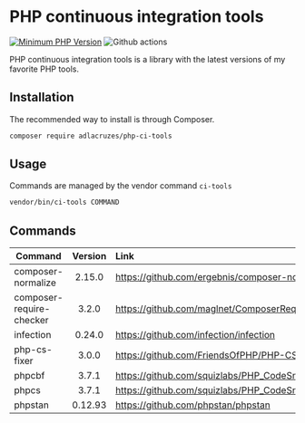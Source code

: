 # PHP continuous integration tools

[![Minimum PHP Version](https://img.shields.io/badge/php-%3E%3D%207.4-8892BF.svg?style=flat-square)](https://php.net/)
![Github actions](https://github.com/adlacruzes/php-ci-tools/workflows/Continuous%20Integration/badge.svg?branch=master)
                 
PHP continuous integration tools is a library with the latest versions of my favorite PHP tools.

## Installation

The recommended way to install is through Composer.

```sh
composer require adlacruzes/php-ci-tools
``` 

## Usage

Commands are managed by the vendor command `ci-tools`

```sh
vendor/bin/ci-tools COMMAND
```

## Commands

| Command                  | Version | Link                                               |
|--------------------------|:-------:|:---------------------------------------------------|
| composer-normalize       | 2.15.0  | https://github.com/ergebnis/composer-normalize     |
| composer-require-checker |  3.2.0  | https://github.com/maglnet/ComposerRequireChecker  |
| infection                | 0.24.0  | https://github.com/infection/infection             |
| php-cs-fixer             |  3.0.0  | https://github.com/FriendsOfPHP/PHP-CS-Fixer       |
| phpcbf                   |  3.7.1  | https://github.com/squizlabs/PHP_CodeSniffer       |
| phpcs                    |  3.7.1  | https://github.com/squizlabs/PHP_CodeSniffer       |
| phpstan                  | 0.12.93 | https://github.com/phpstan/phpstan                 |
